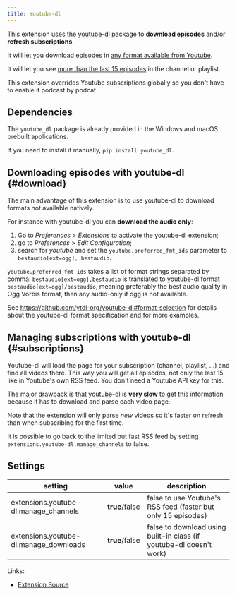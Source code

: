 ```yaml
---
title: Youtube-dl
---
```


This extension uses the [youtube-dl](http://ytdl-org.github.io/youtube-dl/) package to
**download episodes** and/or **refresh subscriptions**.

It will let you download episodes in [any format available from Youtube](#download).

It will let you see [more than the last 15 episodes](#subscriptions) in the channel or playlist.

This extension overrides Youtube subscriptions globally so you don't have to enable it podcast by podcat.


## Dependencies

The `youtube_dl` package is already provided in the Windows and macOS prebuilt applications.

If you need to install it manually, `pip install youtube_dl`.


## Downloading episodes with youtube-dl         {#download}

The main advantage of this extension is to use youtube-dl to download formats not available natively.

For instance with youtube-dl you can **download the audio only**:
 1. Go to *Preferences* > *Extensions* to activate the youtube-dl extension;
 3. go to *Preferences* > *Edit Configuration*;
 4. search for *youtube* and set the `youtube.preferred_fmt_ids` parameter to `bestaudio[ext=ogg], bestaudio`.

`youtube.preferred_fmt_ids` takes a list of format strings separated by comma:
`bestaudio[ext=ogg],bestaudio` is translated to youtube-dl format `bestaudio[ext=ogg]/bestaudio`, meaning preferably
the best audio quality in Ogg Vorbis format, then any audio-only if ogg is not available.

See <https://github.com/ytdl-org/youtube-dl#format-selection> for details
about the youtube-dl format specification and for more examples.


## Managing subscriptions with youtube-dl      {#subscriptions}

Youtube-dl will load the page for your subscription (channel, playlist, ...) and find all
videos there. This way you will get all episodes, not only the last 15 like in Youtube's own
RSS feed. You don't need a Youtube API key for this.

The major drawback is that youtube-dl is **very slow** to get this information because
it has to download and parse each video page.

Note that the extension will only parse *new* videos so it's faster on refresh than when subscribing
for the first time.

It is possible to go back to the limited but fast RSS feed by setting `extensions.youtube-dl.manage_channels`
to false.

## Settings

| setting                                   | value          | description                                                                   |
|-------------------------------------------|----------------|-------------------------------------------------------------------------------|
| extensions.youtube-dl.manage_channels     | **true**/false | false to use Youtube's RSS feed (faster but only 15 episodes)                 |
| extensions.youtube-dl.manage_downloads    | **true**/false | false to download using built-in class (if youtube-dl doesn't work)           |

Links:

- [Extension Source](https://github.com/gpodder/gpodder/blob/master/share/gpodder/extensions/youtube-dl.py)
